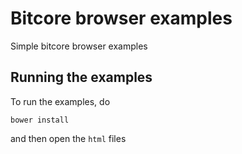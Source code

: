 # Bitcore browser examples
Simple bitcore browser examples

## Running the examples
To run the examples, do 
```
bower install
```
and then open the `html` files
